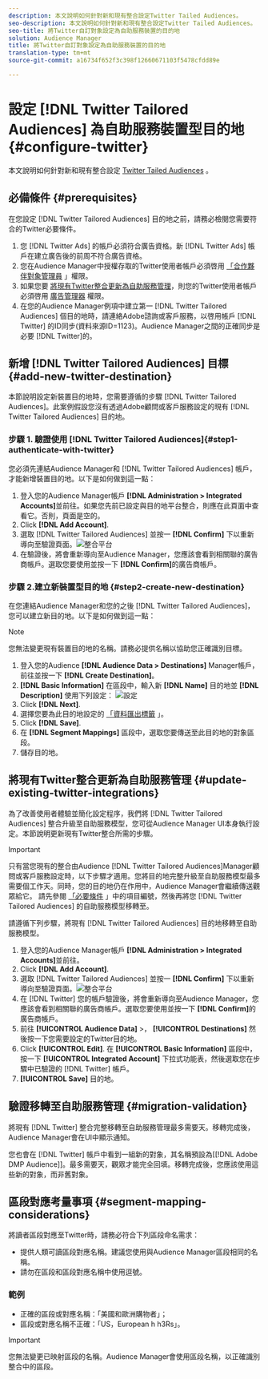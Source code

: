 ```yaml
---
description: 本文說明如何針對新和現有整合設定Twitter Tailed Audiences。
seo-description: 本文說明如何針對新和現有整合設定Twitter Tailed Audiences。
seo-title: 將Twitter自訂對象設定為自助服務裝置的目的地
solution: Audience Manager
title: 將Twitter自訂對象設定為自助服務裝置的目的地
translation-type: tm+mt
source-git-commit: a16734f652f3c398f12660671103f5478cfdd89e

---
```



# 設定 [!DNL Twitter Tailored Audiences] 為自助服務裝置型目的地 {#configure-twitter}

本文說明如何針對新和現有整合設定 [Twitter Tailed Audiences](https://business.twitter.com/en/targeting/tailored-audiences.html) 。

## 必備條件 {#prerequisites}

在您設定 [!DNL Twitter Tailored Audiences] 目的地之前，請務必檢閱您需要符合的Twitter必要條件。

1. 您 [!DNL Twitter Ads] 的帳戶必須符合廣告資格。新 [!DNL Twitter Ads] 帳戶在建立廣告後的前周不符合廣告資格。
1. 您在Audience Manager中授權存取的Twitter使用者帳戶必須啓用 [「合作夥伴對象管理員](https://business.twitter.com/en/help/troubleshooting/multi-user-login-faq.html#accesslevels) 」權限。
1. 如果您要 [將現有Twitter整合更新為自助服務管理](#update-existing-twitter-integrations)，則您的Twitter使用者帳戶必須啓用 [廣告管理器](https://business.twitter.com/en/help/troubleshooting/multi-user-login-faq.html#accesslevels) 權限。
2. 在您的Audience Manager例項中建立第一 [!DNL Twitter Tailored Audiences] 個目的地時，請連絡Adobe諮詢或客戶服務，以啓用帳戶 [!DNL Twitter] 的ID同步(資料來源ID=1123)。Audience Manager之間的正確同步是必要 [!DNL Twitter]的。

## 新增 [!DNL Twitter Tailored Audiences] 目標 {#add-new-twitter-destination}

本節說明設定新裝置目的地時，您需要遵循的步驟 [!DNL Twitter Tailored Audiences]。此案例假設您沒有透過Adobe顧問或客戶服務設定的現有 [!DNL Twitter Tailored Audiences] 目的地。

### 步驟 1. 驗證使用 [!DNL Twitter Tailored Audiences]{#step1-authenticate-with-twitter}

您必須先連結Audience Manager和 [!DNL Twitter Tailored Audiences] 帳戶，才能新增裝置目的地。以下是如何做到這一點：

1. 登入您的Audience Manager帳戶 **[!DNL Administration > Integrated Accounts]**&#x200B;並前往。如果您先前已設定與目的地平台整合，則應在此頁面中查看它。否則，頁面是空的。
2. Click **[!DNL Add Account]**.
3. 選取 [!DNL Twitter Tailored Audiences] 並按一 **[!DNL Confirm]** 下以重新導向至驗證頁面。![整合平台](assets/dbd-integrated-platforms.png)
4. 在驗證後，將會重新導向至Audience Manager，您應該會看到相關聯的廣告商帳戶。選取您要使用並按一下 **[!DNL Confirm]**&#x200B;的廣告商帳戶。

### 步驟 2.建立新裝置型目的地 {#step2-create-new-destination}

在您連結Audience Manager和您的之後 [!DNL Twitter Tailored Audiences]，您可以建立新目的地。以下是如何做到這一點：

>[!NOTE]
>
>您無法變更現有裝置目的地的名稱。請務必提供名稱以協助您正確識別目標。

1. 登入您的Audience **[!DNL Audience Data > Destinations]** Manager帳戶，前往並按一下 **[!DNL Create Destination]**。
2. **[!DNL Basic Information]** 在區段中，輸入新 **[!DNL Name]** 目的地並 **[!DNL Description]** 使用下列設定： ![設定](assets/dbd-new-basic.png)
3. Click **[!DNL Next]**.
4. 選擇您要為此目的地設定的 [「資料匯出標籤](/help/using/features/data-export-controls.md#controls-labels) 」。
5. Click **[!DNL Save]**.
6. 在 **[!DNL Segment Mappings]** 區段中，選取您要傳送至此目的地的對象區段。
7. 儲存目的地。

## 將現有Twitter整合更新為自助服務管理 {#update-existing-twitter-integrations}

為了改善使用者體驗並簡化設定程序，我們將 [!DNL Twitter Tailored Audiences] 整合升級至自助服務模型，您可從Audience Manager UI本身執行設定。本節說明更新現有Twitter整合所需的步驟。

>[!IMPORTANT]
>
>只有當您現有的整合由Audience [!DNL Twitter Tailored Audiences]Manager顧問或客戶服務設定時，以下步驟才適用。您將目的地完整升級至自助服務模型最多需要個工作天。同時，您的目的地仍在作用中，Audience Manager會繼續傳送觀眾給它。
> 請先參閱 [「必要條件](#prerequisites) 」中的項目編號，然後再將您 [!DNL Twitter Tailored Audiences] 的自助服務模型移轉至。

請遵循下列步驟，將現有 [!DNL Twitter Tailored Audiences] 目的地移轉至自助服務模型。

1. 登入您的Audience Manager帳戶 **[!DNL Administration > Integrated Accounts]**&#x200B;並前往。
1. Click **[!DNL Add Account]**.
1. 選取 [!DNL Twitter Tailored Audiences] 並按一 **[!DNL Confirm]** 下以重新導向至驗證頁面。![整合平台](assets/dbd-integrated-platforms.png)
1. 在 [!DNL Twitter] 您的帳戶驗證後，將會重新導向至Audience Manager，您應該會看到相關聯的廣告商帳戶。選取您要使用並按一下 **[!DNL Confirm]**&#x200B;的廣告商帳戶。
1. 前往 **[!UICONTROL Audience Data]** &gt;， **[!UICONTROL Destinations]** 然後按一下您需要設定的Twitter目的地。
1. Click **[!UICONTROL Edit]**. 在 **[!UICONTROL Basic Information]** 區段中，按一下 **[!UICONTROL Integrated Account]** 下拉式功能表，然後選取您在步驟中已驗證的 [!DNL Twitter] 帳戶。
1. **[!UICONTROL Save]** 目的地。

## 驗證移轉至自助服務管理 {#migration-validation}

將現有 [!DNL Twitter] 整合完整移轉至自助服務管理最多需要天。移轉完成後，Audience Manager會在UI中顯示通知。

您也會在 [!DNL Twitter] 帳戶中看到一組新的對象，其名稱預設為[[!DNL Adobe DMP Audience]]。最多需要天，觀眾才能完全回填。移轉完成後，您應該使用這些新的對象，而非舊對象。

## 區段對應考量事項 {#segment-mapping-considerations}

將讀者區段對應至Twitter時，請務必符合下列區段命名需求：

* 提供人類可讀區段對應名稱。建議您使用與Audience Manager區段相同的名稱。
* 請勿在區段和區段對應名稱中使用逗號。

### 範例

* 正確的區段或對應名稱：「美國和歐洲購物者」；
* 區段或對應名稱不正確：「US，European h h3Rs」。

>[!IMPORTANT]
>
>您無法變更已映射區段的名稱。Audience Manager會使用區段名稱，以正確識別整合中的區段。
